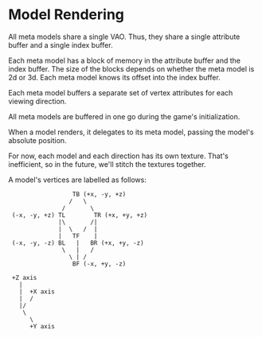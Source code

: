 # Model Rendering

All meta models share a single VAO. Thus, they share a single attribute buffer and a single
index buffer.

Each meta model has a block of memory in the attribute buffer and the index buffer. The
size of the blocks depends on whether the meta model is 2d or 3d. Each meta model knows
its offset into the index buffer.

Each meta model buffers a separate set of vertex attributes for each viewing direction.

All meta models are buffered in one go during the game's initialization.

When a model renders, it delegates to its meta model, passing the model's absolute
position.

For now, each model and each direction has its own texture. That's inefficient, so in the
future, we'll stitch the textures together.

A model's vertices are labelled as follows:

                      TB (+x, -y, +z)
                     /   \
                   /       \
     (-x, -y, +z) TL        TR (+x, +y, +z)
                  |\       /|
                  |  \   /  |
                  |   TF    |
     (-x, -y, -z) BL   |   BR (+x, +y, -z)
                   \   |   /
                     \ | /
                      BF (-x, +y, -z)
    
     +Z axis 
       |
       |  +X axis
       |  /
       |/
        \
          \
          +Y axis